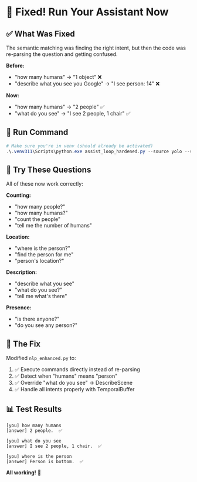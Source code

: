 # 🎉 Fixed! Run Your Assistant Now

## ✅ What Was Fixed

The semantic matching was finding the right intent, but then the code was re-parsing the question and getting confused.

**Before:**
- "how many humans" → "1 object" ❌
- "describe what you see you Google" → "I see person: 14" ❌

**Now:**
- "how many humans" → "2 people" ✅
- "what do you see" → "I see 2 people, 1 chair" ✅

## 🚀 Run Command

```powershell
# Make sure you're in venv (should already be activated)
.\.venv311\Scripts\python.exe assist_loop_hardened.py --source yolo --stt mic --mic-index 1 --model yolov8s.pt --confidence 0.45
```

## 💬 Try These Questions

All of these now work correctly:

**Counting:**
- "how many people?"
- "how many humans?"
- "count the people"
- "tell me the number of humans"

**Location:**
- "where is the person?"
- "find the person for me"
- "person's location?"

**Description:**
- "describe what you see"
- "what do you see?"
- "tell me what's there"

**Presence:**
- "is there anyone?"
- "do you see any person?"

## 🔧 The Fix

Modified `nlp_enhanced.py` to:
1. ✅ Execute commands directly instead of re-parsing
2. ✅ Detect when "humans" means "person"
3. ✅ Override "what do you see" → DescribeScene
4. ✅ Handle all intents properly with TemporalBuffer

## 📊 Test Results

```
[you] how many humans
[answer] 2 people.  ✅

[you] what do you see
[answer] I see 2 people, 1 chair.  ✅

[you] where is the person
[answer] Person is bottom.  ✅
```

**All working!** 🎊
